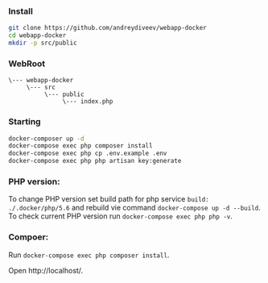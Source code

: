 ### Install

```bash
git clone https://github.com/andreydiveev/webapp-docker
cd webapp-docker
mkdir -p src/public
```

### WebRoot

```
\--- webapp-docker
     \--- src
          \--- public
               \--- index.php
```

### Starting
```bash
docker-composer up -d
docker-compose exec php composer install
docker-compose exec php cp .env.example .env
docker-compose exec php php artisan key:generate
```

### PHP version:

To change PHP version set build path for php service `build: ./.docker/php/5.6` and rebuild vie command `docker-compose up -d --build`.
To check current PHP version run `docker-compose exec php php -v`.

### Compoer:

Run `docker-compose exec php composer install`.

Open http://localhost/.
